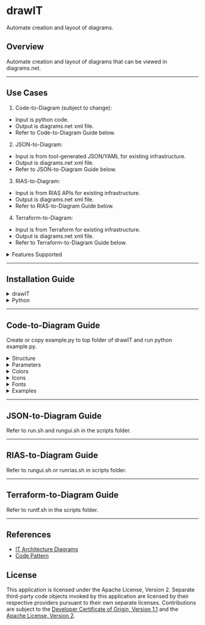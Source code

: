# drawIT
Automate creation and layout of diagrams.

## Overview

Automate creation and layout of diagrams that can be viewed in diagrams.net.

--- 

## Use Cases

1. Code-to-Diagram (subject to change): 
  - Input is python code.
  - Output is diagrams.net xml file.
  - Refer to Code-to-Diagram Guide below.
2. JSON-to-Diagram:
  - Input is from tool-generated JSON/YAML for existing infrastructure.
  - Output is diagrams.net xml file.
  - Refer to JSON-to-Diagram Guide below.
3. RIAS-to-Diagram:
  - Input is from RIAS APIs for existing infrastructure.
  - Output is diagrams.net xml file.
  - Refer to RIAS-to-Diagram Guide below.
4. Terraform-to-Diagram:
  - Input is from Terraform for existing infrastructure.
  - Output is diagrams.net xml file.
  - Refer to Terraform-to-Diagram Guide below.

<details><summary>Features Supported</summary>

| Feature | Code | JSON | RIAS | Terraform |
| --- | --- | --- | --- | --- |
| Cloud | :heavy_check_mark: | :heavy_check_mark: | :heavy_check_mark: | :heavy_check_mark: |
| Region | :heavy_check_mark: | :heavy_check_mark: | :heavy_check_mark: | :heavy_check_mark: |
| VPC | :heavy_check_mark: | :heavy_check_mark: | :heavy_check_mark: | :heavy_check_mark: |
| Availability Zone | :heavy_check_mark: | :heavy_check_mark: | :heavy_check_mark: | :heavy_check_mark: |
| Subnet | :heavy_check_mark: | :heavy_check_mark: | :heavy_check_mark: | :heavy_check_mark: |
| VSI | :heavy_check_mark: | :heavy_check_mark: | :heavy_check_mark: | :heavy_check_mark: |
| Floating IP | :heavy_check_mark: | :heavy_check_mark: | :heavy_check_mark: | :heavy_check_mark: |
| Public Gateway | :heavy_check_mark: | :heavy_check_mark: | :heavy_check_mark: | :heavy_check_mark: |
| VPN Gateway | :heavy_check_mark: | :heavy_check_mark: | :heavy_check_mark: | |
| ALB | :heavy_check_mark: | :heavy_check_mark: | :heavy_check_mark: | :heavy_check_mark: |
| NLB | :heavy_check_mark: | :heavy_check_mark: | :heavy_check_mark: | :heavy_check_mark: |
| Network ACLs | :heavy_check_mark: | 12/15 | | |
| Security Groups | :heavy_check_mark: | 1/15 | | |
| Direct Link | :heavy_check_mark: | 2/15 | | |
| Routing Tables | | | | |
| Routing Table Routes | | | | |
| Bare Metal Servers | | | | | 
| Images | | | | |
| Volumes | | | | |
| VPE Gateways | | | | |
| Storage Devices | | | | |
| Storage Layers | | | | |
| Instance Groups | | | | |
| Placement Groups | | | | |
| Address Prefixes | | | | |
| Distributed NLB | | | | |
| Dedicated Hosts | | | | |
| Dedicated Host Groups | | | | |
| Node Reservations | | | | |
| Export Policies | | | | |
| Export Policy Rules | | | | |
| Flow Log Collectors | | | | |
| Snapshots | | | | |
| Keys | | | | |
| Shares | | | | |
| IKS Clusters | | | | |
| IKS VPC LB | | | | |
| Schematics | | | | |
| Windows | | | | |

</details>

--- 

## Installation Guide

<details><summary>drawIT</summary>

- Fork or copy drawIT to a local directory.

</details>

<details><summary>Python</summary>

1. Install Python (3.11.3+):
- Install [Python](https://www.python.org/downloads/).
- After installation the installer will open the install directory.
- Run Update Shell Profile.command to create .zprofile with Python in PATH.
- Add alias python="python3" to .zprofile.
2. Install PIP:
- curl https://bootstrap.pypa.io/get-pip.py -o get-pip.py
- python get-pip.py
3. Install libraries:
- pip install pandas
- pip install pyyaml
- pip install requests
- pip install tabulate

</details>

--- 

## Code-to-Diagram Guide

<p>
Create or copy example.py to top folder of drawIT and run python example.py.
</p>

<details><summary>Structure</summary>

<details><summary>Single Diagram</summary>

  from drawit import Diagram, Cluster, Node, Edge

    with Diagram("diagram", ...):

      with Cluster("cluster1", ...):
        node1 = Node("node1", ...)

        with Cluster("cluster2", ...) as cluster2:
          node2 = Node("node2", ...)

        # Single arrow line from cluster2 to node1.
        node1 << cluster2

</details>

<details><summary>Multiple Diagrams</summary>

  from drawit import Diagrams, Diagram, Cluster, Node, Edge

    with Diagrams("diagrams", ...):

      with Diagram("diagram1", ...):

         with Cluster("cluster1", ...):
            node1 = Node("node1", ...)

            with Cluster("cluster2", ...) as cluster2:
              node2 = Node("node2", ...)

            # Single arrow line from cluster2 to node1.
            node1 << cluster2

      with Diagram("diagram2", ...):

         with Cluster("cluster1", ...):
            node1 = Node("node1", ...)

            with Cluster("cluster2", ...) as cluster2:
              node2 = Node("node2", ...)

            # Single arrow line from cluster2 to node1.
            node1 << cluster2
</details>

<details><summary>Edges</summary>

  from drawit import Diagram, Cluster, Node, Edge

    with Diagram(...):

      with Cluster(...):
        node1 = Node("node1", ...)
        node2 = Node("node2", ...)

        with Cluster(...):
          node3 = Node("node3", ...)
          node4 = Node("node4", ...)

          # No arrow line between node3 and node4.
          node3 - node4
    
          # Left single arrow line from node4 to node3 with/without label.
          node3 << node4
          node3 << Edge(label="arrow") << node4  

          # Right single arrow line from node3 to node4 with/without label.
          node3 >> node4
          node3 >> Edge(label="arrow") >> node4  

          # Double arrow line between node3 and node4.
          node3 << Edge(label="arrow") >> node4  
</details>

</details>

<details><summary>Parameters</summary>

<p>
Notes:
</p>

- Subject to change until finalized.
- Use shape parameter default as shape names are subject to change.
- Direction default is left-to-right changable to top-to-bottom. 
- Badges are not currently enabled.
- Connectors can be defined between clusters and nodes with or without arrowheads.
- Diagrams can be exported to jpg, pdf, png, or svg from diagrams.net.
- Planned: Direct export to jpg, pdf, png, or svg.
- Planned: Improve support for long labels and sublabels.
- Planned: Badges.

<p>
Diagrams:
</p>

- name
- filename

<p>
Diagram:
</p>

- name
- filename
- direction = LR, TB for all shapes - not currently enabled
- alternate = WHITE, LIGHT, NONE, USER for all clusters
- provider = ANY, IBM for all clusters``
- fontname = IBM Plex Sans fonts - not currently enabled
- fontsize = numeric value, defaults to 14 - not currently enabled
- outformat = JPG, PDF, PNG, SVG, XML - not currently enabled

<p>
Cluster:
</p>

- label = primary label
- sublabel = secondary text
- icon = name of icon
- shape = COMPONENT, LOCATION, NODE, ZONE
- pencolor = medium and dark line colors from IBM Color Palette
- bgcolor = light fill colors from IBM Color Palette or white or transparent
- direction = LR, TB for nested shapes
- alternate = WHITE, LIGHT, NONE, USER for nested clusters, not currently enabled
- provider = ANY, IBM for nested shapes - not currently enabled
- fontname = IBM Plex Sans fonts
- fontsize = numeric value, defaults to 14
- badgetext = not currently enabled, fontsize is 12
- badgeshape = not currently enabled
- badgepencolor = not currently enabled 
- badgebgcolor = not currently enabled

<p>
Node:
</p>

- label = primary label
- sublabel = secondary text
- icon = name of icon
- shape = COMPONENT, NODE
- pencolor = medium and dark line colors from IBM Color Palette
- bgcolor = light fill colors from IBM Color Palette or white or transparent
- fontname = IBM Plex Sans fonts
- fontsize = numeric value, defaults to 14
- badgetext = not currently enabled, fontsize is 12
- badgeshape = not currently enabled
- badgepencolor = not currently enabled 
- badgebgcolor = not currently enabled

<p>
Edge:
</p>

- label = edge label
- style = SOLID, DASHED - not currently enabled
- arrow = arrow properties - not currently enabled
- fontname = IBM Plex Sans fonts
- fontsize = numeric value, defaults to 12
</details>

<details><summary>Colors</summary>

<p>
Notes:
</p>

- Line and fill colors are from [IBM Color Palette](https://www.ibm.com/design/language/color/).
- Line colors are derived from the icon name for simplicity so pencolor doesn't have to be manually specified for each icon.
- Line colors can also be manually set which overrides the derived color.
- Line and fill colors can be specified by name, number, hex, or component (recommended).
- Fill colors alternate between white and light starting with white for nested containers for viewability.
- Fill colors can be changed to alternate between light and white starting with light for nested containers.
- Fill colors can also be manually set.

<p>
Medium Line (pencolor):
</p>

| Name | Number | Hex | Component |
| --- | --- | --- | --- |
| red | red50 | #fa4d56 | security |
| magenta | magenta50 | #ee5396 | devops |
| purple | purple50 | #a56eff | applications |
| blue | blue60 | #0f62fe | data, storage |
| cyan | cyan50 | #1192e8 | network |
| teal | teal50 | #009d9a | management |
| green | green60 | #198038 | compute, services |
| yellow | yellow50 | #b28600 | (limited use) |
| orange | orange50 | #eb6200 | (limited use) |
| coolgray | coolgray50 | #878d96 | backend, industry, location |
| gray | gray50 |  #8d8d8d | (not currently used) |
| warmgray | warmgray50 | #8f8b8b | (not currently used) |
| black | black | #000000 | user |

<p>
Dark Line (pencolor):
</p>

| Name | Number | Hex | Component |
| --- | --- | --- | --- |
| darkred | red70 | #a2191f |  (not currently used) |
| darkmagenta | magenta70 | #9f1853 | (not currently used) |
| darkpurple | purple70 | #6929c4 | (not currently used) |
| darkblue | blue80 | #002d9c | (not currently used) |
| darkcyan | cyan70 | #00539a | (not currently used) |
| darkteal | teal70 | #005d5d | (not currently used) |
| darkgreen | grean80 | #044317 | (not currently used) |
| darkyellow | yellow70 | #684e00 | (limited use) |
| darkorange | orange70 | #8a3800 | (limited use) |
| darkcoolgray | coolgray70 | #4d5358 | (not currently used) |
| darkgray | gray70 | #525252 | (not currently used) |
| darkwarmgray | warmgray70 | #565151 | (not currently used) |

<p>
Light Fill (bgcolor):
</p>

| Name | Number | Hex | Component |
| --- | --- | --- | --- |
| lightred | red10 | #fff1f1 | security |
| lightmagenta | magenta10 | #fff0f7 | devops |
| lightpurple | purple10 | #f6f2ff | applications |
| lightblue | blue10 | #edf5ff | data, storage |
| lightcyan | cyan10 | #e5f6ff | network |
| lightteal | teal10 | #d9fbfb | management |
| lightgreen | green10 | #defbe6 | compute, services |
| lightyellow | yellow10 | #fcf4d6 | (limited use) |
| lightorange | orange10 | #fff2e8 | (limited use) |
| lightcoolgray | coolgray10 | #f2f4f8 | backend, industry, location |
| lightgray | gray10 | #f4f4f4 | (not currently used) |
 lightwarmgray | warmgray10 | #f7f3f2 | (not currently used) |
| white | white | #ffffff | (alternating fills) |
| none | none | none | (zone fills) |

</details>

<details><summary>Icons</summary>

<p>
Notes:
</p>

- Icons are from [IBM Design Center](https://www.ibm.com/design/language/iconography/ui-icons/library/).
- Icon usage name is used for simplicity and clarity.
- Planned: Support icons not from IBM Design Center.

<p>

List of icon usage names (subject to change until finalized, duplicates in list are expected):

[icons.txt](drawit/icons.txt)

</p>

</details>

<details><summary>Fonts</summary>


<p>
Notes:
</p>

- Fonts are from [IBM Plex](https://www.ibm.com/plex/).
- Supports all currently available Plex fonts.

<p>
Font Names:
</p>

- IBM Plex Sans
- IBM Plex Sans Arabic
- IBM Plex Sans Devanagari
- IBM Plex Sans Hebrew
- IBM Plex Sans JP
- IBM Plex Sans KR
- IBM Plex Sans Thai

</details>

<details><summary>Examples</summary>

<details><summary>Secure Landing Zone</summary>

<p>

[vpc-secure-landing-zone.py](examples/secure-landing-zone/vpc-secure-landing-zone.py)

<img src="/examples/secure-landing-zone/vpc-secure-landing-zone.svg">

</p>

<p>

[mixed-secure-landing-zone.py](examples/secure-landing-zone/mixed-secure-landing-zone.py)

<img src="/examples/secure-landing-zone/mixed-secure-landing-zone.svg">

</p>

<p>

[openshift-secure-landing-zone.py](examples/secure-landing-zone/openshift-secure-landing-zone.py)

<img src="/examples/secure-landing-zone/openshift-secure-landing-zone.svg">

</p>

</details>

<details><summary>VPC Single Region</summary>

<p>

[vpc-single-region-consumer-internet.py](examples/vpc-single-region/vpc-single-region-consumer-internet.py)

</p>

<p>

[vpc-single-region-consumer-intranet.py](examples/vpc-single-region/vpc-single-region-consumer-intranet.py)

</p>

<p>

[vpc-single-region-consumer-private-link.py](examples/vpc-single-region/vpc-single-region-consumer-private-link.py)

</p>
</details>

</details>

--- 

## JSON-to-Diagram Guide

<p>
Refer to run.sh and rungui.sh in the scripts folder.
</p>

---

## RIAS-to-Diagram Guide

<p>
Refer to rungui.sh or runrias.sh in scripts folder.
</p>

---

## Terraform-to-Diagram Guide

<p>
Refer to runtf.sh in the scripts folder.
</p>

---

## References

- [IT Architecture Diagrams](https://github.com/IBM/it-architecture-diagrams)
- [Code Pattern](https://github.com/IBM/codepattern-multitier-vpc)

## License

This application is licensed under the Apache License, Version 2.  Separate third-party code objects invoked by this application are licensed by their respective providers pursuant to their own separate licenses.  Contributions are subject to the [Developer Certificate of Origin, Version 1.1](https://developercertificate.org/) and the [Apache License, Version 2](https://www.apache.org/licenses/LICENSE-2.0.txt).


